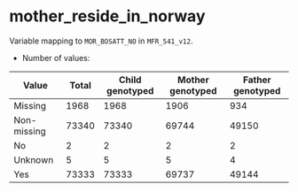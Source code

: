 # mother_reside_in_norway
Variable mapping to `MOR_BOSATT_NO` in `MFR_541_v12`.
- Number of values:

| Value | Total | Child genotyped | Mother genotyped | Father genotyped |
| ----- | ----- | --------------- | ---------------- | ---------------- |
| Missing | 1968 | 1968 | 1906 | 934 |
| Non-missing | 73340 | 73340 | 69744 | 49150 |
| No | 2 | 2 | 2 |2 |
| Unknown | 5 | 5 | 5 |4 |
| Yes | 73333 | 73333 | 69737 |49144 |



